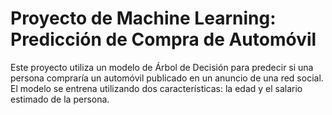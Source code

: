 # Proyecto de Machine Learning: Predicción de Compra de Automóvil
Este proyecto utiliza un modelo de Árbol de Decisión para predecir si una persona compraría un automóvil publicado en un anuncio de una red social. El modelo se entrena utilizando dos características: la edad y el salario estimado de la persona.
